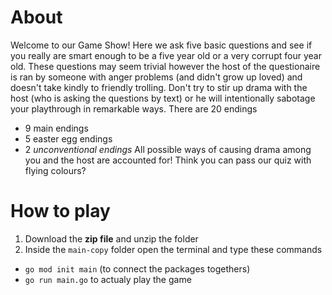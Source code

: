 # About
Welcome to our Game Show! Here we ask five basic questions and see if you really are smart enough to be a five year old or a very corrupt four year old.
These questions may seem trivial however the host of the questionaire is ran by someone with anger problems (and didn't grow up loved) and doesn't take kindly to friendly trolling. Don't try to stir up drama with the host (who is asking the questions by text) or he will intentionally sabotage your playthrough in remarkable ways. 
There are 20 endings
  - 9 main endings
  - 5 easter egg endings
  - 2 *unconventional endings*
All possible ways of causing drama among you and the host are accounted for! Think you can pass our quiz with flying colours? 

# How to play

1. Download the **zip file** and unzip the folder
2. Inside the `main-copy` folder open the terminal and type these commands
  - `go mod init main` (to connect the packages togethers)
  - `go run main.go` to actualy play the game
